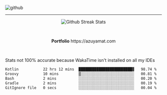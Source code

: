 ![github](https://media.discordapp.net/attachments/881363147364118528/1142610121697021952/background.png?width=1000&height=300)<br>
___
<p align="center">
  <img alt="Github Streak Stats" src="https://streak-stats.demolab.com?user=Azuyamat&theme=transparent&hide_border=true"/>
</p><br>
<p align="center">
      <strong>Portfolio</strong> https://azuyamat.com
</p><br>

Stats not 100% accurate because WakaTime isn't installed on all my IDEs
<!--START_SECTION:waka-->

```txt
Kotlin           22 hrs 12 mins  ████████████████████████▓   98.74 %
Groovy           10 mins         ▒░░░░░░░░░░░░░░░░░░░░░░░░   00.81 %
Bash             2 mins          ░░░░░░░░░░░░░░░░░░░░░░░░░   00.20 %
Gradle           2 mins          ░░░░░░░░░░░░░░░░░░░░░░░░░   00.19 %
GitIgnore file   0 secs          ░░░░░░░░░░░░░░░░░░░░░░░░░   00.04 %
```

<!--END_SECTION:waka-->
